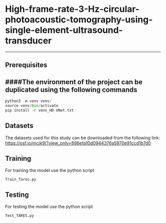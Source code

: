 # High-frame-rate-3-Hz-circular-photoacoustic-tomography-using-single-element-ultrasound-transducer
---

## Prerequisites
####The environment of the project can be duplicated using the following commands
---
```python
python3 -m venv venv/
source venv/bin/activate
pip install -r venv_HD-UNet.txt

```
## Datasets
The datasets used for this study can be downloaded from the following link: https://osf.io/mcjk9/?view_only=898efa10d0944376a5970e91ccd1b7d0

## Training
For training the model use the python script
```
Train_Tares.py

```
## Testing
For testing the model use the python script
```
Test_TARES.py

```
